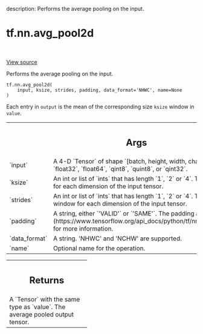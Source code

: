 description: Performs the average pooling on the input.

<div itemscope itemtype="http://developers.google.com/ReferenceObject">
<meta itemprop="name" content="tf.nn.avg_pool2d" />
<meta itemprop="path" content="Stable" />
</div>

# tf.nn.avg_pool2d

<!-- Insert buttons and diff -->

<table class="tfo-notebook-buttons tfo-api nocontent" align="left">

</table>

<a target="_blank" class="external" href="/code/stable/tensorflow/python/ops/nn_ops.py">View source</a>



Performs the average pooling on the input.


<pre class="devsite-click-to-copy prettyprint lang-py tfo-signature-link">
<code>tf.nn.avg_pool2d(
    input, ksize, strides, padding, data_format=&#x27;NHWC&#x27;, name=None
)
</code></pre>



<!-- Placeholder for "Used in" -->

Each entry in `output` is the mean of the corresponding size `ksize`
window in `value`.

<!-- Tabular view -->
 <table class="responsive fixed orange">
<colgroup><col width="214px"><col></colgroup>
<tr><th colspan="2"><h2 class="add-link">Args</h2></th></tr>

<tr>
<td>
`input`<a id="input"></a>
</td>
<td>
A 4-D `Tensor` of shape `[batch, height, width, channels]` and type
`float32`, `float64`, `qint8`, `quint8`, or `qint32`.
</td>
</tr><tr>
<td>
`ksize`<a id="ksize"></a>
</td>
<td>
An int or list of `ints` that has length `1`, `2` or `4`. The size of
the window for each dimension of the input tensor.
</td>
</tr><tr>
<td>
`strides`<a id="strides"></a>
</td>
<td>
An int or list of `ints` that has length `1`, `2` or `4`. The
stride of the sliding window for each dimension of the input tensor.
</td>
</tr><tr>
<td>
`padding`<a id="padding"></a>
</td>
<td>
A string, either `'VALID'` or `'SAME'`. The padding algorithm. See
[here](https://www.tensorflow.org/api_docs/python/tf/nn#notes_on_padding_2)
for more information.
</td>
</tr><tr>
<td>
`data_format`<a id="data_format"></a>
</td>
<td>
A string. 'NHWC' and 'NCHW' are supported.
</td>
</tr><tr>
<td>
`name`<a id="name"></a>
</td>
<td>
Optional name for the operation.
</td>
</tr>
</table>



<!-- Tabular view -->
 <table class="responsive fixed orange">
<colgroup><col width="214px"><col></colgroup>
<tr><th colspan="2"><h2 class="add-link">Returns</h2></th></tr>
<tr class="alt">
<td colspan="2">
A `Tensor` with the same type as `value`.  The average pooled output tensor.
</td>
</tr>

</table>

